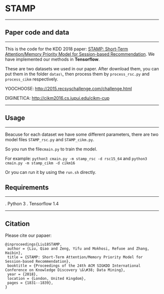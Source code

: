 # STAMP
---
## Paper code and data
---
This is the code for the KDD 2018 paper: [STAMP: Short-Term Attention/Memory Priority Model for Session-based Recommendation](https://dl.acm.org/citation.cfm?id=3219950). We have implemented our methods in **Tensorflow**.

These are two datasets we used in our paper. After download them, you can put them in the folder `datas\`, then process them by `process_rsc.py` and  `process_cikm` respectively.

YOOCHOOSE: http://2015.recsyschallenge.com/challenge.html

DIGINETICA: http://cikm2016.cs.iupui.edu/cikm-cup


---
## Usage
---
Beacuse for each dataset we have some different parameters, there are two model files `STAMP_rsc.py` and `STAMP_cikm.py`.

So you run the file`cmain.py` to train the model.

For example: `python3 cmain.py -m stamp_rsc -d rsc15_64` and `python3 cmain.py -m stamp_cikm -d cikm16`

Or you can run it by using the `run.sh` directly. 

## Requirements
---
. Python 3
. Tensorflow 1.4

---
## Citation
Please cite our papaer:
```
@inproceedings{Liu18STAMP,
 author = {Liu, Qiao and Zeng, Yifu and Mokhosi, Refuoe and Zhang, Haibin},
 title = {STAMP: Short-Term Attention/Memory Priority Model for Session-based Recommendation},
 booktitle = {Proceedings of the 24th ACM SIGKDD International Conference on Knowledge Discovery \&\#38; Data Mining},
 year = {2018},
 location = {London, United Kingdom},
 pages = {1831--1839},
} 
```

